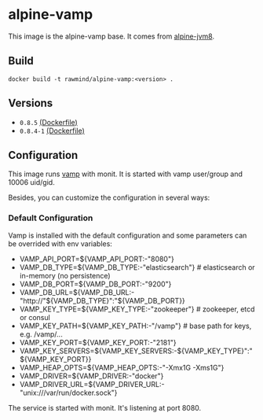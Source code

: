 alpine-vamp
==============

This image is the alpine-vamp base. It comes from [alpine-jvm8][alpine-jvm8].

## Build

```
docker build -t rawmind/alpine-vamp:<version> .
```

## Versions

- `0.8.5` [(Dockerfile)](https://github.com/bbva-innotech/alpine-vamp/blob/0.8.5/Dockerfile)
- `0.8.4-1` [(Dockerfile)](https://github.com/bbva-innotech/alpine-vamp/blob/0.8.4-1/Dockerfile)

## Configuration

This image runs [vamp][vamp] with monit. It is started with vamp user/group and 10006 uid/gid.

Besides, you can customize the configuration in several ways:

### Default Configuration

Vamp is installed with the default configuration and some parameters can be overrided with env variables:

- VAMP_API_PORT=${VAMP_API_PORT:-"8080"}
- VAMP_DB_TYPE=${VAMP_DB_TYPE:-"elasticsearch"} # elasticsearch or in-memory (no persistence)
- VAMP_DB_PORT=${VAMP_DB_PORT:-"9200"}
- VAMP_DB_URL=${VAMP_DB_URL:-"http://"${VAMP_DB_TYPE}":"${VAMP_DB_PORT}}
- VAMP_KEY_TYPE=${VAMP_KEY_TYPE:-"zookeeper"}  # zookeeper, etcd or consul
- VAMP_KEY_PATH=${VAMP_KEY_PATH:-"/vamp"} # base path for keys, e.g. /vamp/...
- VAMP_KEY_PORT=${VAMP_KEY_PORT:-"2181"}
- VAMP_KEY_SERVERS=${VAMP_KEY_SERVERS:-${VAMP_KEY_TYPE}":"${VAMP_KEY_PORT}}
- VAMP_HEAP_OPTS=${VAMP_HEAP_OPTS:-"-Xmx1G -Xms1G"}
- VAMP_DRIVER=${VAMP_DRIVER:-"docker"}
- VAMP_DRIVER_URL=${VAMP_DRIVER_URL:-"unix:///var/run/docker.sock"}

The service is started with monit. It's listening at port 8080.

[alpine-jvm8]: https://github.com/rawmind0/alpine-jvm8/
[vamp]: https://github.com/magneticio/vamp/